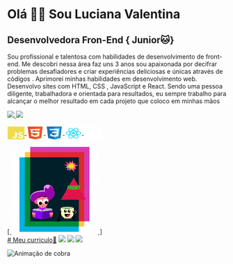 # Olá  🧝‍♂️  Sou Luciana Valentina 
## Desenvolvedora Fron-End  { Junior🐱} 
Sou profissional e talentosa com habilidades de
desenvolvimento de front-end. Me descobri nessa área faz uns 3 anos sou
apaixonada por decifrar problemas desafiadores e criar experiências
deliciosas e únicas através de códigos .
Aprimorei minhas habilidades em
desenvolvimento web.
Desenvolvo sites com HTML, CSS , JavaScript e React.
Sendo uma pessoa diligente, trabalhadora e
orientada para resultados, eu sempre trabalho para alcançar o melhor
resultado em cada projeto que coloco em minhas mãos
<div>
  <a href="https://github.com/luvalentinaa">
  <img height="180em" src="https://github-readme-stats.vercel.app/api?username=luvalentinaa&show_icons=true&theme=tokyonight&include_all_commits=true&count_private=true"/>
  <img height="180em" src="https://github-readme-stats.vercel.app/api/top-langs/?username=luvalentinaa&layout=compact&langs_count=6&theme=tokyonight"/>
</div>
<div style="display: inline_block"><br>
  <img align="center" alt="Js" height="30" width="40" src="https://raw.githubusercontent.com/devicons/devicon/master/icons/javascript/javascript-plain.svg ">
  <img align="center" alt="HTML" height="30" width="40" src="https://raw.githubusercontent.com/devicons/devicon/master/icons/html5/html5-original.svg ">
  <img align="center" alt="CSS" height="30" width="40" src="https://raw.githubusercontent.com/devicons/devicon/master/icons/css3/css3-original.svg ">
  <img align="center" alt="CSS" height="30" width="40" src="./react.svg">
  <img align="center" alt="CSS" height="30" width="40" src="./logo-valentina.svg">
  
</div>
   
  <br>
  [
    <img src="./Gif_front.gif">
  ]
   
 
<div>
   <a href = "https://drive.google.com/file/d/1llKI0WR9qScn5d1NFTZbTiBeiQY5Y5L4/view?usp=sharing"># Meu curriculo📑</a>
  <a href="https://www.instagram.com/lu_valentinaa/" target="_blank"><img src="https://img.shields.io/badge/-Instagram-%23E4405F?style=for-the- badge&logo=instagram&logoColor=white" target="_blank"></a>
  <a href = "mailto:luvalentinaa29@gmail.com"><img src="https://img.shields.io/badge/-Gmail-%23333?style=for-the-badge&logo=gmail&logoColor=white" destino ="_blank"></a>
  <a href="https://www.linkedin.com/in/luciana-valentina-3158b022b/" target="_blank"><img src="https://img.shields.io/badge/-LinkedIn-%230077B5?style= for-the-badge&logo=linkedin&logoColor=white" target="_blank"></a>
 
  ![Animação de cobra](https://github.com/devemdobro/devemdobro/blob/output/github-contribution-grid-snake.svg)

</div>
